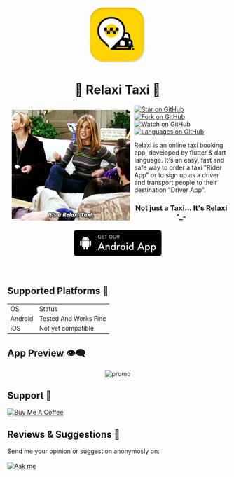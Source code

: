 <p align="center">
  <img src="repo_assets/1.png" alt="logo" height="130" />
</p>  
<h1 align="center">
 🏁 Relaxi Taxi 🏁
  </h1>
  
  <img src="repo_assets/tumblr_oec86e61zf1rskx02o3_r1_250.gif" align="left" width="270" hspace="10" vspace="10">
  
  [![Star on GitHub](https://img.shields.io/github/stars/DoniaEsawi/Relaxi-Taxi.svg?style=social)]("https://github.com/DoniaEsawi/Relaxi-Taxi/stargazers")
    [![Fork on GitHub](https://img.shields.io/github/forks/DoniaEsawi/Relaxi-Taxi.svg?style=social)]("https://github.com/DoniaEsawi/Relaxi-Taxi/network/members")
 [![Watch on GitHub](https://img.shields.io/github/watchers/DoniaEsawi/Relaxi-Taxi?style=social)]("https://github.com/DoniaEsawi/Relaxi-Taxi/watchers")
[![Languages on GitHub](https://img.shields.io/github/languages/count/DoniaEsawi/Relaxi-Taxi?style=social)]("")

Relaxi is an online taxi booking app, developed by flutter & dart language. It's an easy, fast and safe way to order a taxi "Rider App" or to sign up as a driver and transport people to their destination "Driver App".
<br/>
  <h3 align="center" >
  Not just a Taxi... It's Relaxi ^_-</br></br>
  <a href="https://drive.google.com/drive/folders/1crabTmExTDZQ3Ds3TWpzcC83AYPBGmat?usp=sharing">
 <img src="repo_assets/android-button.png" height="60"
         alt="Get it on Android">
 </a>
   </h3> 
 </br>
 
 ## Supported Platforms 📱
 
<div display="flex">
  <table width="auto" align="center" >
  <tr>
<td> OS </td>
   <td> Status </td> 
   </tr>
    <tr>
<td> Android </td>
     <td align="center"> 
     Tested And Works Fine
     </td> 
   </tr>
    <tr>
<td> iOS </td>
   <td> Not yet compatible </td> 
  </tr>
   
  </table >
</div>

 ## App Preview 👁️‍🗨️
 
<div align="center">
  <img src="repo_assets/app_promo.png" alt="promo" />
 </div>

## Support 💛

<a href="https://www.buymeacoffee.com/DoniaEsawi" target="_blank"><img src="https://www.buymeacoffee.com/assets/img/custom_images/yellow_img.png" alt="Buy Me A Coffee" style="height: 41px !important;width: 200px !important;box-shadow: 0px 3px 2px 0px rgba(190, 190, 190, 0.5) !important;-webkit-box-shadow: 0px 3px 2px 0px rgba(190, 190, 190, 0.5) !important;" ></a>

## Reviews & Suggestions 💌
Send me your opinion or suggestion anonymosly on:</br></br>
<a href="https://ask.fm/donyaafatah" target="_blank"><img src="https://upload.wikimedia.org/wikipedia/commons/thumb/f/f7/ASKfm-logo.svg/1200px-ASKfm-logo.svg.png" style="height: 50px !important; " alt="Ask me" ></a>
